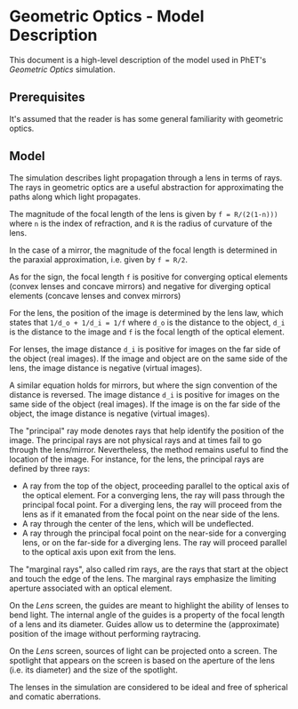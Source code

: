 # Geometric Optics - Model Description

This document is a high-level description of the model used in PhET's _Geometric Optics_ simulation.

## Prerequisites

It's assumed that the reader is has some general familiarity with geometric optics.

## Model

The simulation describes light propagation through a lens in terms of rays. The rays in geometric optics are a useful
abstraction for approximating the paths along which light propagates.

The magnitude of the focal length of the lens is given by `f = R/(2(1-n)))`
where `n` is the index of refraction, and `R` is the radius of curvature of the lens.

In the case of a mirror, the magnitude of the focal length is determined in the paraxial approximation, i.e. given by
`f = R/2`.

As for the sign, the focal length `f` is positive for converging optical elements (convex lenses and concave mirrors)
and negative for diverging optical elements (concave lenses and convex mirrors)

For the lens, the position of the image is determined by the lens law, which states that `1/d_o + 1/d_i = 1/f`
where `d_o` is the distance to the object, `d_i` is the distance to the image and `f` is the focal length of the optical
element.

For lenses, the image distance `d_i` is positive for images on the far side of the object (real images). If the image
and object are on the same side of the lens, the image distance is negative (virtual images).

A similar equation holds for mirrors, but where the sign convention of the distance is reversed. The image
distance `d_i` is positive for images on the same side of the object (real images). If the image is on the far side of
the object, the image distance is negative (virtual images).

The "principal" ray mode denotes rays that help identify the position of the image. The principal rays are not physical
rays and at times fail to go through the lens/mirror. Nevertheless, the method remains useful to find the location of the
image. For instance, for the lens, the principal rays are defined by three rays:

- A ray from the top of the object, proceeding parallel to the optical axis of the optical element. For a converging
  lens, the ray will pass through the principal focal point. For a diverging lens, the ray will proceed from the lens as
  if it emanated from the focal point on the near side of the lens.
- A ray through the center of the lens, which will be undeflected.
- A ray through the principal focal point on the near-side for a converging lens, or on the far-side for a diverging lens. The
  ray will proceed parallel to the optical axis upon exit from the lens.

The "marginal rays", also called rim rays, are the rays that start at the object and touch the edge of the lens. The
marginal rays emphasize the limiting aperture associated with an optical element.

On the _Lens_ screen, the guides are meant to highlight the ability of lenses to bend light. The internal angle of the
guides is a property of the focal length of a lens and its diameter. Guides allow us to determine the (approximate) position 
of the image without performing raytracing.

On the _Lens_ screen, sources of light can be projected onto a screen. The spotlight that appears on the screen is based
on the aperture of the lens (i.e. its diameter) and the size of the spotlight.

The lenses in the simulation are considered to be ideal and free of spherical and comatic aberrations.
